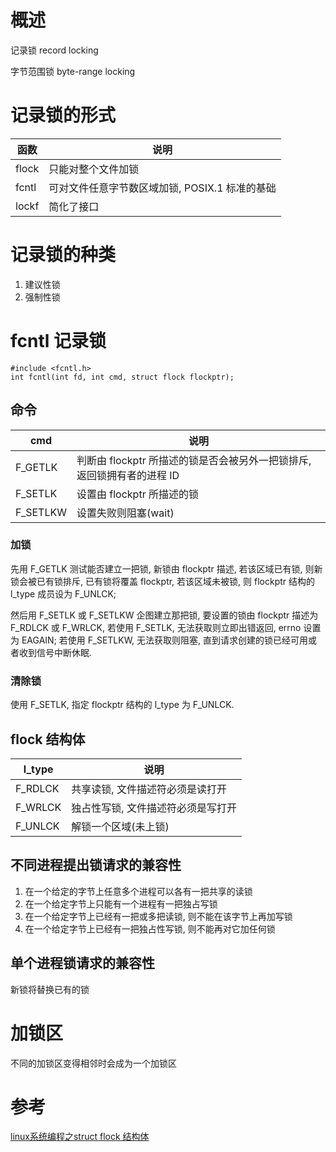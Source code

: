 # 概述

记录锁 record locking

字节范围锁 byte-range locking

# 记录锁的形式

| 函数 | 说明 |
| - | - |
| flock | 只能对整个文件加锁 |
| fcntl | 可对文件任意字节数区域加锁, POSIX.1 标准的基础 |
| lockf | 简化了接口 |

# 记录锁的种类

1. 建议性锁
2. 强制性锁

# fcntl 记录锁

```
#include <fcntl.h>
int fcntl(int fd, int cmd, struct flock flockptr);
```

## 命令

| cmd      | 说明 |
| -------- | --- |
| F_GETLK  | 判断由 flockptr 所描述的锁是否会被另外一把锁排斥, 返回锁拥有者的进程 ID |
| F_SETLK  | 设置由 flockptr 所描述的锁 |
| F_SETLKW | 设置失败则阻塞(wait) |

### 加锁

先用 F_GETLK 测试能否建立一把锁, 新锁由 flockptr 描述, 若该区域已有锁, 则新锁会被已有锁排斥, 已有锁将覆盖 flockptr, 若该区域未被锁, 则 flockptr 结构的 l_type 成员设为 F_UNLCK; 

然后用 F_SETLK 或 F_SETLKW 企图建立那把锁, 要设置的锁由 flockptr 描述为 F_RDLCK 或 F_WRLCK, 若使用 F_SETLK, 无法获取则立即出错返回,  errno 设置为 EAGAIN; 若使用 F_SETLKW, 无法获取则阻塞, 直到请求创建的锁已经可用或者收到信号中断休眠.

### 清除锁

使用 F_SETLK, 指定 flockptr 结构的 l_type 为 F_UNLCK.

## flock 结构体

| l_type  | 说明 |
| ------- | - |
| F_RDLCK | 共享读锁, 文件描述符必须是读打开 |
| F_WRLCK | 独占性写锁, 文件描述符必须是写打开 |
| F_UNLCK | 解锁一个区域(未上锁) |

## 不同进程提出锁请求的兼容性

1. 在一个给定的字节上任意多个进程可以各有一把共享的读锁
2. 在一个给定字节上只能有一个进程有一把独占写锁
3. 在一个给定字节上已经有一把或多把读锁, 则不能在该字节上再加写锁
4. 在一个给定字节上已经有一把独占性写锁, 则不能再对它加任何锁

## 单个进程锁请求的兼容性

新锁将替换已有的锁

# 加锁区

不同的加锁区变得相邻时会成为一个加锁区

# 参考

[linux系统编程之struct flock 结构体](http://blog.csdn.net/wallwind/article/details/7816221)
